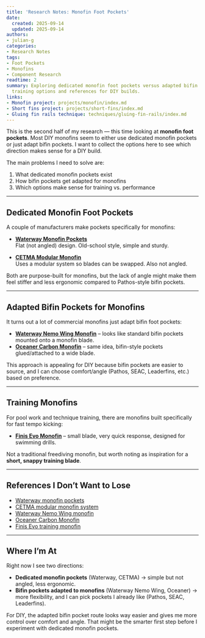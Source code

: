 ```yaml
---
title: 'Research Notes: Monofin Foot Pockets'
date:
  created: 2025-09-14
  updated: 2025-09-14
authors:
- julian-g
categories:
- Research Notes
tags:
- Foot Pockets
- Monofins
- Component Research
readtime: 2
summary: Exploring dedicated monofin foot pockets versus adapted bifin pockets, plus
  training options and references for DIY builds.
links:
- Monofin project: projects/monofin/index.md
- Short fins project: projects/short-fins/index.md
- Gluing fin rails technique: techniques/gluing-fin-rails/index.md
---
```


This is the second half of my research — this time looking at **monofin foot pockets**.
Most DIY monofins seem to either use dedicated monofin pockets or just adapt bifin pockets.
I want to collect the options here to see which direction makes sense for a DIY build.

<!-- more -->

The main problems I need to solve are:
1. What dedicated monofin pockets exist  
2. How bifin pockets get adapted for monofins  
3. Which options make sense for training vs. performance  

---

## Dedicated Monofin Foot Pockets

A couple of manufacturers make pockets specifically for monofins:  

- **[Waterway Monofin Pockets](https://www.waterwayfins.eu/product/monofin-footpockets)**  
  Flat (not angled) design. Old-school style, simple and sturdy.  

- **[CETMA Modular Monofin](https://www.cetmacomposites.it/en/home/2818-blades-for-lotus-monofin.html)**  
  Uses a modular system so blades can be swapped. Also not angled.  

Both are purpose-built for monofins, but the lack of angle might make them feel stiffer and less ergonomic compared to Pathos-style bifin pockets.  

---

## Adapted Bifin Pockets for Monofins

It turns out a lot of commercial monofins just adapt bifin foot pockets:  

- **[Waterway Nemo Wing Monofin](https://www.freedivershop.com/waterway-nemo-wing-monofin)** – looks like standard bifin pockets mounted onto a monofin blade.  
- **[Oceaner Carbon Monofin](https://www.monofinshop.com/product/oceaner-carbon-monofin/)** – same idea, bifin-style pockets glued/attached to a wide blade.  

This approach is appealing for DIY because bifin pockets are easier to source, and I can choose comfort/angle (Pathos, SEAC, Leaderfins, etc.) based on preference.  

---

## Training Monofins

For pool work and technique training, there are monofins built specifically for fast tempo kicking:  

- **[Finis Evo Monofin](https://www.finisswim.eu/Evo-Monofin_2)** – small blade, very quick response, designed for swimming drills.  

Not a traditional freediving monofin, but worth noting as inspiration for a **short, snappy training blade**.  

---

## References I Don’t Want to Lose

- [Waterway monofin pockets](https://www.waterwayfins.eu/product/monofin-footpockets)  
- [CETMA modular monofin system](https://www.cetmacomposites.it/en/home/2818-blades-for-lotus-monofin.html)  
- [Waterway Nemo Wing monofin](https://www.freedivershop.com/waterway-nemo-wing-monofin)  
- [Oceaner Carbon Monofin](https://www.monofinshop.com/product/oceaner-carbon-monofin/)  
- [Finis Evo training monofin](https://www.finisswim.eu/Evo-Monofin_2)  

---

## Where I’m At

Right now I see two directions:  

- **Dedicated monofin pockets** (Waterway, CETMA) → simple but not angled, less ergonomic.  
- **Bifin pockets adapted to monofins** (Waterway Nemo Wing, Oceaner) → more flexibility, and I can pick pockets I already like (Pathos, SEAC, Leaderfins).  

For DIY, the adapted bifin pocket route looks way easier and gives me more control over comfort and angle. That might be the smarter first step before I experiment with dedicated monofin pockets.  
